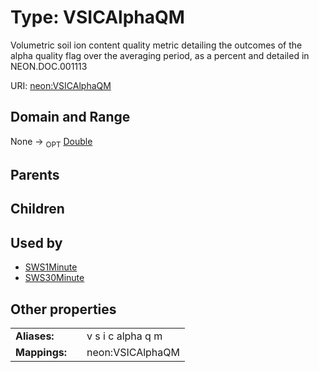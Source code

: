 
# Type: VSICAlphaQM


Volumetric soil ion content quality metric detailing the outcomes of the alpha quality flag over the averaging period, as a percent and detailed in NEON.DOC.001113

URI: [neon:VSICAlphaQM](https://data.neonscience.org/VSICAlphaQM)


## Domain and Range

None ->  <sub>OPT</sub> [Double](types/Double.md)

## Parents


## Children


## Used by

 * [SWS1Minute](SWS1Minute.md)
 * [SWS30Minute](SWS30Minute.md)

## Other properties

|  |  |  |
| --- | --- | --- |
| **Aliases:** | | v s i c alpha q m |
| **Mappings:** | | neon:VSICAlphaQM |

